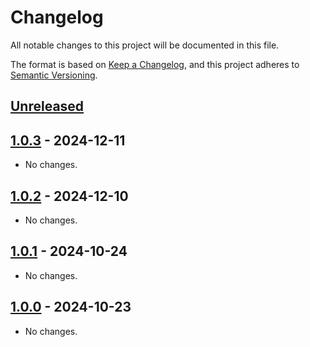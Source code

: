 # Changelog

All notable changes to this project will be documented in this file.

The format is based on [Keep a Changelog](https://keepachangelog.com/en/1.1.0/),
and this project adheres to [Semantic Versioning](https://semver.org/spec/v2.0.0.html).

## [Unreleased]

## [1.0.3] - 2024-12-11

- No changes.

## [1.0.2] - 2024-12-10

- No changes.

## [1.0.1] - 2024-10-24

- No changes.

## [1.0.0] - 2024-10-23

- No changes.

[unreleased]: https://github.com/heroku/buildpacks-release-phase/compare/v1.0.3...HEAD
[1.0.3]: https://github.com/heroku/buildpacks-release-phase/compare/v1.0.2...v1.0.3
[1.0.2]: https://github.com/heroku/buildpacks-release-phase/compare/v1.0.1...v1.0.2
[1.0.1]: https://github.com/heroku/buildpacks-release-phase/compare/v1.0.0...v1.0.1
[1.0.0]: https://github.com/heroku/buildpacks-release-phase/releases/tag/v1.0.0
